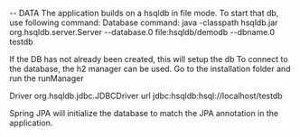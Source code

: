 
-- DATA
The application builds on a hsqldb in file mode. To start that db, use following command:
Database command:
java -classpath hsqldb.jar org.hsqldb.server.Server --database.0 file:hsqldb/demodb --dbname.0 testdb

If the DB has not already been created, this will setup the db
To connect to the database, the h2 manager can be used. Go to the installation folder and run the runManager

Driver
org.hsqldb.jdbc.JDBCDriver
url
jdbc:hsqldb:hsql://localhost/testdb

Spring JPA will initialize the database to match the JPA annotation in the application.